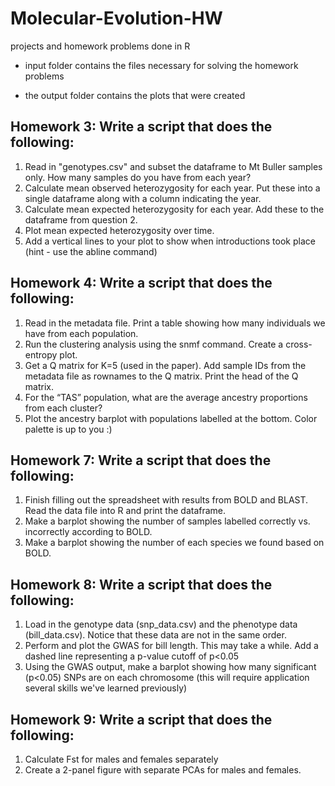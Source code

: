 # Molecular-Evolution-HW
projects and homework problems done in R  

- input folder contains the files necessary for solving the homework problems 

- the output folder contains the plots that were created 

## Homework 3: Write a script that does the following:
1. Read in "genotypes.csv" and subset the dataframe to Mt Buller samples only. How many samples do you have from each year?
2. Calculate mean observed heterozygosity for each year. Put these into a single dataframe along with a column indicating the year.
3. Calculate mean expected heterozygosity for each year. Add these to the dataframe from question 2.
4. Plot mean expected heterozygosity over time.
5. Add a vertical lines to your plot to show when introductions took place (hint - use the abline command)

## Homework 4: Write a script that does the following:
 
1. Read in the metadata file. Print a table showing how many individuals we have from each population.
2. Run the clustering analysis using the snmf command. Create a cross-entropy plot.
3. Get a Q matrix for K=5 (used in the paper). Add sample IDs from the metadata file as rownames to the Q matrix. Print the head of the Q matrix.
4. For the “TAS” population, what are the average ancestry proportions from each cluster?
5. Plot the ancestry barplot with populations labelled at the bottom. Color palette is up to you :) 

## Homework 7: Write a script that does the following:
1. Finish filling out the spreadsheet with results from BOLD and BLAST. Read the data file into R and print the dataframe.
2. Make a barplot showing the number of samples labelled correctly vs. incorrectly according to BOLD.
3. Make a barplot showing the number of each species we found based on BOLD. 

## Homework 8: Write a script that does the following:
1. Load in the genotype data (snp_data.csv) and the phenotype data (bill_data.csv). Notice that these data are not in the same order.
2. Perform and plot the GWAS for bill length. This may take a while. Add a dashed line representing a p-value cutoff of p<0.05
3. Using the GWAS output, make a barplot showing how many significant (p<0.05) SNPs are on each chromosome (this will require application several skills we've learned previously) 

## Homework 9: Write a script that does the following:
1. Calculate Fst for males and females separately
2. Create a 2-panel figure with separate PCAs for males and females.
